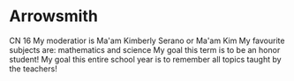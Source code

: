 # Arrowsmith
CN 16
My moderatior is Ma'am Kimberly Serano or Ma'am Kim
My favourite subjects are: mathematics and science
My goal this term is to be an honor student!
My goal this entire school year is to remember all topics taught by the teachers!
